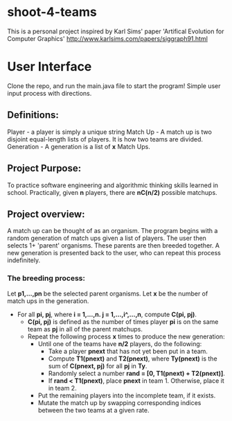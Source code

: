 # shoot-4-teams

This is a personal project inspired by Karl Sims' paper 'Artifical Evolution for Computer Graphics'
http://www.karlsims.com/papers/siggraph91.html

# User Interface
Clone the repo, and run the main.java file to start the program! Simple user input process with directions.

## Definitions:
Player - a player is simply a unique string
Match Up - A match up is two disjoint equal-length lists of players. It is how two teams are divided.
Generation - A generation is a list of **x** Match Ups.

## Project Purpose:
To practice software engineering and algorithmic thinking skills learned in school.
Practically, given **n** players, there are **nC(n/2)** possible matchups.

## Project overview:
A match up can be thought of as an organism. The program begins with a random generation of match ups
given a list of players. The user then selects 1+ 'parent' organisms. These parents are then breeded together.
A new generation is presented back to the user, who can repeat this process indefinitely.

### The breeding process:
Let **p1,...,pn** be the selected parent organisms.
Let **x** be the number of match ups in the generation.
- For all **pi, pj**, where **i = 1,...,n. j = 1,...,i^,...,n**, compute **C(pi, pj)**.
  - **C(pi, pj)** is defined as the number of times player **pi** is on the same team as **pj** in all of the parent matchups.
  - Repeat the following process **x** times to produce the new generation:
    - Until one of the teams have **n/2** players, do the following:
      - Take a player **pnext** that has not yet been put in a team.
      - Compute **T1(pnext)** and **T2(pnext)**, where **Ty(pnext)** is the sum of **C(pnext, pj)** for all **pj** in **Ty**.
      - Randomly select a number **rand = [0, T1(pnext) + T2(pnext)]**.
      - If **rand < T1(pnext)**, place **pnext** in team 1. Otherwise, place it in team 2.
    - Put the remaining players into the incomplete team, if it exists.
    - Mutate the match up by swapping corresponding indices between the two teams at a given rate.
